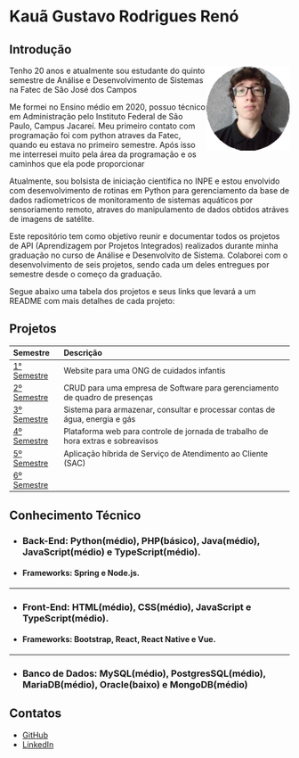 # Kauã Gustavo Rodrigues Renó

## Introdução

<img align="right" src="https://github.com/Kaua-Reno/portifolio-TG-fatec/blob/main/img/perfil.png" alt="Foto pessoal" width="150"/>

Tenho 20 anos e atualmente sou estudante do quinto semestre de Análise e Desenvolvimento de Sistemas na Fatec de São José dos Campos

Me formei no Ensino médio em 2020, possuo técnico em Administração pelo Instituto Federal de São Paulo, Campus Jacareí. Meu primeiro contato com programação foi com python atraves da Fatec, quando eu estava no primeiro semestre. Após isso me interresei muito pela área da programação e os caminhos que ela pode proporcionar

Atualmente, sou bolsista de iniciação científica no INPE e estou envolvido com desenvolvimento de rotinas em Python para gerenciamento da base de dados radiometricos de monitoramento de sistemas aquáticos por sensoriamento remoto, atraves do manipulamento de dados obtidos atráves de imagens de satélite.

Este repositório tem como objetivo reunir e documentar todos os projetos de API (Aprendizagem por Projetos Integrados) realizados durante minha graduação no curso de Análise e Desenvolvito de Sistema. Colaborei com o desenvolvimento de seis projetos, sendo cada um deles entregues por semestre desde o começo da graduação. 

Segue abaixo uma tabela dos projetos e seus links que levará a um README com mais detalhes de cada projeto:

## Projetos
<div align="left">

 |   Semestre  |    Descrição    |
 | :---         | :---      |
 | [1° Semestre](./primeiroSemestre/README.md)    | Website para uma ONG de cuidados infantis |
 | [2º Semestre](./segundoSemestre/README.md) | CRUD para uma empresa de Software para gerenciamento de quadro de presenças |
 | [3º Semestre](./terceiroSemestre/README.md) | Sistema para armazenar, consultar e processar contas de água, energia e gás |
 | [4º Semestre](./quartoSemestre/README.md) | Plataforma web para controle de jornada de trabalho de hora extras e sobreavisos |
 | [5º Semestre](./quintoSemestre/README.md) | Aplicação híbrida de Serviço de Atendimento ao Cliente (SAC) |
 | [6º Semestre](./sextoSemestre/README.md) |  |
 
 </div>
 
 ## Conhecimento Técnico
 
 * ### **Back-End:** Python(médio), PHP(básico), Java(médio), JavaScript(médio) e TypeScript(médio).
 * #### Frameworks: Spring e Node.js.
 --------------------------------------------------------------------------------------------------
 * ### **Front-End:** HTML(médio), CSS(médio), JavaScript e TypeScript(médio).
 * #### Frameworks: Bootstrap, React, React Native e Vue.
 --------------------------------------------------------------------------------------------------
 * ### **Banco de Dados:** MySQL(médio), PostgresSQL(médio), MariaDB(médio), Oracle(baixo) e MongoDB(médio)
 
 ## Contatos
 
* [GitHub](https://www.github.com/Kaua-Reno)
* [LinkedIn](https://www.linkedin.com/in/kau%C3%A3-gustavo-r-reno-6a3142205/)
